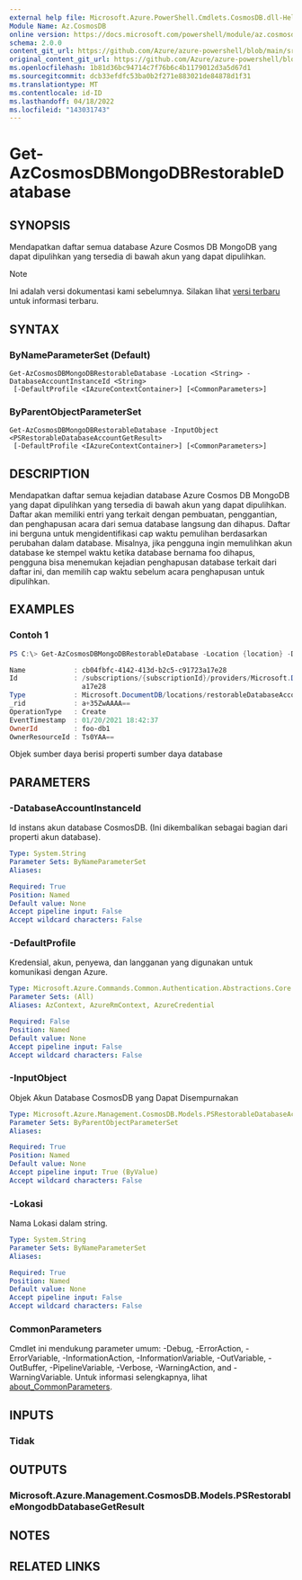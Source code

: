 ```yaml
---
external help file: Microsoft.Azure.PowerShell.Cmdlets.CosmosDB.dll-Help.xml
Module Name: Az.CosmosDB
online version: https://docs.microsoft.com/powershell/module/az.cosmosdb/get-azcosmosdbmongodbrestorabledatabase
schema: 2.0.0
content_git_url: https://github.com/Azure/azure-powershell/blob/main/src/CosmosDB/CosmosDB/help/Get-AzCosmosDBMongoDBRestorableDatabase.md
original_content_git_url: https://github.com/Azure/azure-powershell/blob/main/src/CosmosDB/CosmosDB/help/Get-AzCosmosDBMongoDBRestorableDatabase.md
ms.openlocfilehash: 1b81d36bc94714c7f76b6c4b1179012d3a5d67d1
ms.sourcegitcommit: dcb33efdfc53ba0b2f271e883021de84878d1f31
ms.translationtype: MT
ms.contentlocale: id-ID
ms.lasthandoff: 04/18/2022
ms.locfileid: "143031743"
---
```

# Get-AzCosmosDBMongoDBRestorableDatabase

## SYNOPSIS
Mendapatkan daftar semua database Azure Cosmos DB MongoDB yang dapat dipulihkan yang tersedia di bawah akun yang dapat dipulihkan.

> [!NOTE]
>Ini adalah versi dokumentasi kami sebelumnya. Silakan lihat [versi terbaru](/powershell/module/az.cosmosdb/get-azcosmosdbmongodbrestorabledatabase) untuk informasi terbaru.

## SYNTAX

### ByNameParameterSet (Default)
```
Get-AzCosmosDBMongoDBRestorableDatabase -Location <String> -DatabaseAccountInstanceId <String>
 [-DefaultProfile <IAzureContextContainer>] [<CommonParameters>]
```

### ByParentObjectParameterSet
```
Get-AzCosmosDBMongoDBRestorableDatabase -InputObject <PSRestorableDatabaseAccountGetResult>
 [-DefaultProfile <IAzureContextContainer>] [<CommonParameters>]
```

## DESCRIPTION
Mendapatkan daftar semua kejadian database Azure Cosmos DB MongoDB yang dapat dipulihkan yang tersedia di bawah akun yang dapat dipulihkan.
Daftar akan memiliki entri yang terkait dengan pembuatan, penggantian, dan penghapusan acara dari semua database langsung dan dihapus.
Daftar ini berguna untuk mengidentifikasi cap waktu pemulihan berdasarkan perubahan dalam database. Misalnya, jika pengguna ingin memulihkan akun database ke stempel waktu ketika database bernama foo dihapus, pengguna bisa menemukan kejadian penghapusan database terkait dari daftar ini, dan memilih cap waktu sebelum acara penghapusan untuk dipulihkan.

## EXAMPLES

### Contoh 1
```powershell
PS C:\> Get-AzCosmosDBMongoDBRestorableDatabase -Location {location} -DatabaseAccountInstanceId {DatabaseAccountInstanceIdInstanceId}

Name            : cb04fbfc-4142-413d-b2c5-c91723a17e28
Id              : /subscriptions/{subscriptionId}/providers/Microsoft.DocumentDB/locations/{location}/restorableDatabaseAccounts/{DatabaseAccountInstanceIdInstanceId}/restorableMongoDBDatabases/cb04fbfc-4142-413d-b2c5-c91723
                  a17e28
Type            : Microsoft.DocumentDB/locations/restorableDatabaseAccounts/restorableMongoDBDatabases
_rid            : a+35ZwAAAA==
OperationType   : Create
EventTimestamp  : 01/20/2021 18:42:37
OwnerId         : foo-db1
OwnerResourceId : Ts0YAA==
```

Objek sumber daya berisi properti sumber daya database

## PARAMETERS

### -DatabaseAccountInstanceId
Id instans akun database CosmosDB.
(Ini dikembalikan sebagai bagian dari properti akun database).

```yaml
Type: System.String
Parameter Sets: ByNameParameterSet
Aliases:

Required: True
Position: Named
Default value: None
Accept pipeline input: False
Accept wildcard characters: False
```

### -DefaultProfile
Kredensial, akun, penyewa, dan langganan yang digunakan untuk komunikasi dengan Azure.

```yaml
Type: Microsoft.Azure.Commands.Common.Authentication.Abstractions.Core.IAzureContextContainer
Parameter Sets: (All)
Aliases: AzContext, AzureRmContext, AzureCredential

Required: False
Position: Named
Default value: None
Accept pipeline input: False
Accept wildcard characters: False
```

### -InputObject
Objek Akun Database CosmosDB yang Dapat Disempurnakan

```yaml
Type: Microsoft.Azure.Management.CosmosDB.Models.PSRestorableDatabaseAccountGetResult
Parameter Sets: ByParentObjectParameterSet
Aliases:

Required: True
Position: Named
Default value: None
Accept pipeline input: True (ByValue)
Accept wildcard characters: False
```

### -Lokasi
Nama Lokasi dalam string.

```yaml
Type: System.String
Parameter Sets: ByNameParameterSet
Aliases:

Required: True
Position: Named
Default value: None
Accept pipeline input: False
Accept wildcard characters: False
```

### CommonParameters
Cmdlet ini mendukung parameter umum: -Debug, -ErrorAction, -ErrorVariable, -InformationAction, -InformationVariable, -OutVariable, -OutBuffer, -PipelineVariable, -Verbose, -WarningAction, and -WarningVariable. Untuk informasi selengkapnya, lihat [about_CommonParameters](http://go.microsoft.com/fwlink/?LinkID=113216).

## INPUTS

### Tidak

## OUTPUTS

### Microsoft.Azure.Management.CosmosDB.Models.PSRestorableMongodbDatabaseGetResult

## NOTES

## RELATED LINKS
